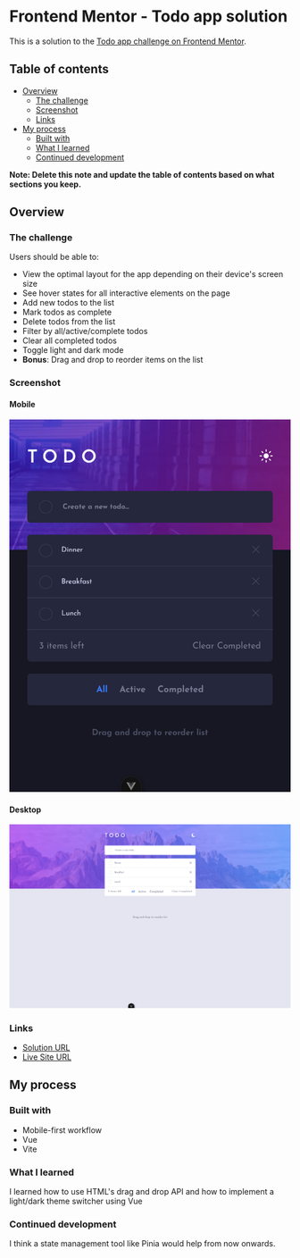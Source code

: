# Frontend Mentor - Todo app solution

This is a solution to the [Todo app challenge on Frontend Mentor](https://www.frontendmentor.io/challenges/todo-app-Su1_KokOW).

## Table of contents

- [Overview](#overview)
  - [The challenge](#the-challenge)
  - [Screenshot](#screenshot)
  - [Links](#links)
- [My process](#my-process)
  - [Built with](#built-with)
  - [What I learned](#what-i-learned)
  - [Continued development](#continued-development)

**Note: Delete this note and update the table of contents based on what sections you keep.**

## Overview

### The challenge

Users should be able to:

- View the optimal layout for the app depending on their device's screen size
- See hover states for all interactive elements on the page
- Add new todos to the list
- Mark todos as complete
- Delete todos from the list
- Filter by all/active/complete todos
- Clear all completed todos
- Toggle light and dark mode
- **Bonus**: Drag and drop to reorder items on the list

### Screenshot

#### Mobile

![](./screenshots/mobile.png)

#### Desktop

![](./screenshots/desktop.png)

### Links

- [Solution URL](https://github.com/jcnevess/todo-app-main)
- [Live Site URL](https://jcnevess.github.io/todo-app-main/)

## My process

### Built with

- Mobile-first workflow
- Vue
- Vite

### What I learned

I learned how to use HTML's drag and drop API and how to implement a light/dark theme switcher using Vue

### Continued development

I think a state management tool like Pinia would help from now onwards.
